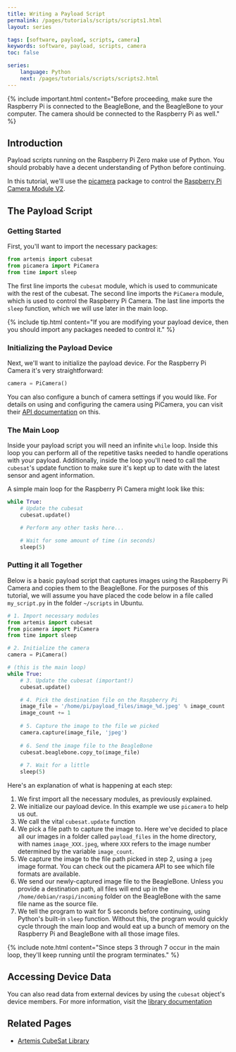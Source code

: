 ```yaml
---
title: Writing a Payload Script
permalink: /pages/tutorials/scripts/scripts1.html
layout: series

tags: [software, payload, scripts, camera]
keywords: software, payload, scripts, camera
toc: false

series:
    language: Python
    next: /pages/tutorials/scripts/scripts2.html
---
```


{% include important.html content="Before proceeding, make sure the Raspberry Pi is connected to the BeagleBone, and the
BeagleBone to your computer. The camera should be connected to the Raspberry Pi as well." %}



## Introduction

Payload scripts running on the Raspberry Pi Zero make use of Python. You should probably have a decent understanding of Python before continuing.

In this tutorial, we'll use the [picamera](https://picamera.readthedocs.io/en/release-1.13/) package to control the [Raspberry Pi Camera Module V2](https://www.raspberrypi.org/documentation/hardware/camera/).

## The Payload Script

### Getting Started
First, you'll want to import the necessary packages:

```python
from artemis import cubesat
from picamera import PiCamera
from time import sleep
```

The first line imports the `cubesat` module, which is used to communicate with the rest of the cubesat. The second line imports the `PiCamera` module, which is used to control the Raspberry Pi Camera. The last line imports the `sleep` function, which we will use later in the main loop.

{% include tip.html content="If you are modifying your payload device, then you should import any packages needed to control it." %}

### Initializing the Payload Device

Next, we'll want to initialize the payload device. For the Raspberry Pi Camera it's very straightforward:

```python
camera = PiCamera()
```

You can also configure a bunch of camera settings if you would like. For details on using and configuring the camera using PiCamera, you can visit their [API documentation](https://picamera.readthedocs.io/en/release-1.13/api_camera.html) on this.

### The Main Loop
Inside your payload script you will need an infinite `while` loop. Inside this loop you can perform all of the repetitive tasks needed to handle operations with your payload. Additionally, inside the loop you'll need to call the `cubesat`'s update function to make sure it's kept up to date with the latest sensor and agent information.

A simple main loop for the Raspberry Pi Camera might look like this:

```python
while True:
    # Update the cubesat
    cubesat.update()

    # Perform any other tasks here...

    # Wait for some amount of time (in seconds)
    sleep(5)
```

### Putting it all Together

Below is a basic payload script that captures images using the Raspberry Pi Camera and copies them to the BeagleBone.
For the purposes of this tutorial, we will assume you have placed the code below in a file called `my_script.py`
in the folder `~/scripts` in Ubuntu.

```python
# 1. Import necessary modules
from artemis import cubesat
from picamera import PiCamera
from time import sleep

# 2. Initialize the camera
camera = PiCamera()

# (this is the main loop)
while True:
    # 3. Update the cubesat (important!)
    cubesat.update()

    # 4. Pick the destination file on the Raspberry Pi
    image_file = '/home/pi/payload_files/image_%d.jpeg' % image_count
    image_count += 1
    
    # 5. Capture the image to the file we picked
    camera.capture(image_file, 'jpeg')
    
    # 6. Send the image file to the BeagleBone
    cubesat.beaglebone.copy_to(image_file)
    
    # 7. Wait for a little
    sleep(5)
```

Here's an explanation of what is happening at each step:

1. We first import all the necessary modules, as previously explained.
2. We initialize our payload device. In this example we use `picamera` to help us out.
3. We call the vital `cubesat.update` function
4. We pick a file path to capture the image to. Here we've decided to place all our images in a folder called `payload_files` in the home directory, with names `image_XXX.jpeg`, where `XXX` refers to the image number determined by the variable `image_count`.
5. We capture the image to the file path picked in step 2, using a `jpeg` image format. You can check out the picamera API to see which file formats are available.
6. We send our newly-captured image file to the BeagleBone. Unless you provide a destination path, all files will end up in the `/home/debian/raspi/incoming` folder on the BeagleBone with the same file name as the source file.
7. We tell the program to wait for 5 seconds before continuing, using Python's built-in `sleep` function. Without this, the program would quickly cycle through the main loop and would eat up a bunch of memory on the Raspberry Pi and BeagleBone with all those image files.


{% include note.html content="Since steps 3 through 7 occur in the main loop, they'll keep running until the program terminates." %}

## Accessing Device Data

You can also read data from external devices by using the `cubesat` object's device members. For more information, visit
the [library documentation]({{site.folder_docs_library}}/python-library.html)


## Related Pages
* [Artemis CubeSat Library]({{site.folder_docs_library}}/python-library.html)
